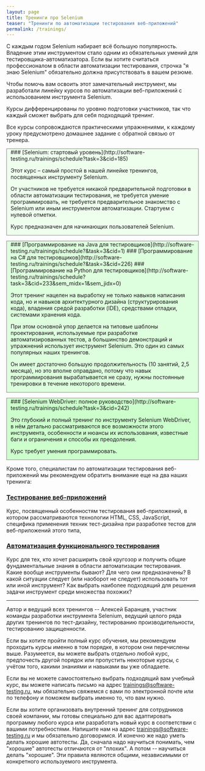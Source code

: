 ```yaml
---
layout: page
title: Тренинги про Selenium
teaser: "Тренинги по автоматизации тестирования веб-приложений"
permalink: /trainings/
---
```

<style>
  div.training { border: 1px solid grey; padding: 0 10px; margin-bottom: 1em; }
</style>
С каждым годом Selenium набирает всё большую популярность. Владение этим инструментом стало одним из обязательных умений для тестировщика-автоматизатора. Если вы хотите считаться профессионалом в области автоматизации тестирования, строчка "я знаю Selenium" обязательно должна присутствовать в вашем резюме.

Чтобы помочь вам освоить этот замечательный инструмент, мы разработали линейку курсов по автоматизации веб-приложений с использованием инструмента Selenium.

Курсы дифференцированы по уровню подготовки участников, так что каждый сможет выбрать для себя подходящий тренинг.

Все курсы сопровождаются практическими упражнениями, к каждому уроку предусмотрено домашнее задание с обратной связью от тренера.

<div class="training" style="background-color: #eeffee;" markdown="1">
### [Selenium: стартовый уровень](http://software-testing.ru/trainings/schedule?task=3&cid=185)

Этот курс – самый простой в нашей линейке тренингов, посвященных инструменту Selenium.

От участников не требуется никакой предварительной подготовки в области автоматизации тестирования, не требуется умение программировать, не требуется предварительное знакомство с Selenium или иным инструментом автоматизации. Стартуем с нулевой отметки.

Курс предназначен для начинающих пользователей Selenium.
</div>

<div class="training" style="background-color: #ddffdd;" markdown="1">
### [Программирование на Java для тестировщиков](http://software-testing.ru/trainings/schedule?&task=3&cid=1)
### [Программирование на С# для тестировщиков](http://software-testing.ru/trainings/schedule?&task=3&cid=226)
### [Программирование на Python для тестировщиков](http://software-testing.ru/trainings/schedule?task=3&cid=233&sem_midx=1&sem_jidx=0)

Этот тренинг нацелен на выработку не только навыков написания кода, но и навыков архитектурного дизайна (структурирования кода), владения средой разработки (IDE), средствами отладки, системами хранения кода.

При этом основной упор делается на типовые шаблоны проектирования, используемые при разработке автоматизированных тестов, а большинство демонстраций и упражнений использует инструмент Selenium. Это один из самых популярных наших тренингов.

Он имеет достаточно большую продолжительность (10 занятий, 2,5 месяца), но  это вполне оправдано, потому что навык программирования вырабатывается не сразу, нужны постоянные тренировки в течение некоторого времени.
</div>

<div class="training" style="background-color: #ccffcc;" markdown="1">
### [Selenium WebDriver: полное руководство](http://software-testing.ru/trainings/schedule?task=3&cid=242)

Это глубокий и полный тренинг по инструменту Selenium WebDriver, в нём детально рассматриваются все возможности этого инструмента, особенности и нюансы их использования, известные баги и ограничения и способы их преодоления.

Курс требует умения программировать.
</div>

Кроме того, специалистам по автоматизации тестирования веб-приложений мы рекомендуем обратить внимание еще на два наших тренинга:

### [Тестирование веб-приложений](http://software-testing.ru/trainings/schedule?task=3&cid=189)
Курс, посвященный особенностям тестирования веб-приложений, в котором рассматриваются технологии HTML, CSS, JavaScript, специфика применения техник тест-дизайна при разработке тестов для веб-приложений этого типа,

### [Автоматизация функционального тестирования](http://software-testing.ru/trainings/schedule?task=3&cid=234)
Курс для тех, кто хочет расширить свой кругозор и получить общие фундаментальные знания в области автоматизации тестирования.
Какие вообще инструменты бывают? Для чего они предназначены? В какой ситуации следует (или наоборот не следует) использовать тот или иной инструмент? Как выбрать наиболее подходящий для решения задачи инструмент среди множества похожих?

***

Автор и ведущий всех тренингов -- Алексей Баранцев, участник команды разработки инструмента Selenium, ведущий целого ряда других тренингов по тест-дизайну, тестированию производительности, тестированию защищенности.

Если вы хотите пройти полный курс обучения, мы рекомендуем проходить курсы именно в том порядке, в котором они перечислены выше. Разумеется, вы можете выбрать отдельно любой курс, предпочесть другой порядок или пропустить некоторые курсы, с учётом того, какими знаниями и навыками вы уже обладаете.

Если вы не можете самостоятельно выбрать подходящий вам учебный курс, вы можете написать письмо на адрес <trainings@software-testing.ru>, мы обязательно свяжемся с вами по электронной почте или по телефону и поможем выбрать именно то, что вам нужно.

Если вы хотите организовать внутренний тренинг для сотрудников своей компании, мы готовы специально для вас адаптировать программу любого курса или разработать новый курс в соответствии с вашими потребностями. Напишите нам на адрес <trainings@software-testing.ru> и мы обязательно договоримся.
И конечно же надо уметь делать хорошие автотесты. Да, сначала надо научиться понимать, чем "хорошие" автотесты отличаются от "плохих". А потом -- научиться делать "хорошие". Эти правила являются общими, независимыми от конкретного используемого инструмента.
